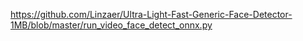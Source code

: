 https://github.com/Linzaer/Ultra-Light-Fast-Generic-Face-Detector-1MB/blob/master/run_video_face_detect_onnx.py